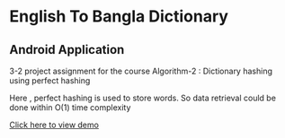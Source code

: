 # English To Bangla Dictionary
## Android Application
3-2 project assignment for the course Algorithm-2 : Dictionary hashing using perfect hashing

Here , perfect hashing is used to store words. So data retrieval could be done within O(1) time complexity

[Click here to view demo](https://www.youtube.com/watch?v=Pb1DRwgbkwA)
